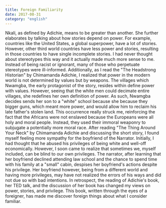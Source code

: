 ```yaml
---
title: Foreign Familiarity
date: 2017-08-31
category: "english"
---
```



Nkali, as defined by Adichie, means to be greater than another. She further elaborates by talking about how stories depend on power. For example, countries like the United States, a global superpower, have a lot of stories. However, other third world countries have less power and stories, resulting in those countries to have single incomplete stories. I had never thought about stereotypes this way and it actually made much more sense to me. Instead of being racist or ignorant, many of those who perpetuate stereotypes were ill-informed. Additionally, as I read the "The Headstrong Historian" by Chimamanda Adichie, I realized that power in the modern world is not determined by values but by weapons. The villages which Nwamgba, the early protagonist of the story, resides within define power with values. However, seeing that the white men could decimate entire villages, she redefines her own definition of power. As such, Nwamgba decides sends her son to a "white" school because she because they bigger guns, which meant more power, and would allow him to reclaim his late father's stolen land. This occurrence really struck me, reinforcing the fact that the Africans were not enslaved because the Europeans were all holy and moral people. Instead, they used their immoral weaponry to subjugate a potentially more moral race. After reading "The Thing Around Your Neck" by Chimamanda Adichie and discussing the short story, I found myself feeling more sympathy for the boyfriend of the Narrator. Initially, I had thought that he abused his privileges of being white and well-off economically. However, I soon came to realize that sometimes we, myself included, can be blind to our own privileges. The narrator, after learning that her boyfriend declined attending law school and the chance to spend time with his family at a "small" cabin, despises her boyfriend's actions despite his privilege. Her boyfriend however, being from a different world and having more privileges, may have not realized the errors of his ways and did not due so with bad intentions. In retrospect, the reading of Adichie's book, her TED talk, and the discussion of her book has changed my views on power, stories, and privilege. This book, written through the eyes of a foreigner, has made me discover foreign things about what I consider familiar.
